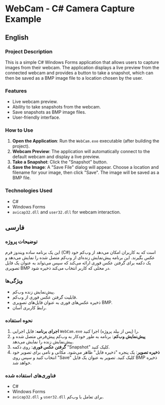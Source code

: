 # WebCam - C# Camera Capture Example

## English

### Project Description
This is a simple C# Windows Forms application that allows users to capture images from their webcam. The application displays a live preview from the connected webcam and provides a button to take a snapshot, which can then be saved as a BMP image file to a location chosen by the user.

### Features
*   Live webcam preview.
*   Ability to take snapshots from the webcam.
*   Save snapshots as BMP image files.
*   User-friendly interface.

### How to Use
1.  **Open the Application**: Run the `WebCam.exe` executable (after building the project).
2.  **Webcam Preview**: The application will automatically connect to the default webcam and display a live preview.
3.  **Take a Snapshot**: Click the "Snapshot" button.
4.  **Save the Image**: A "Save File" dialog will appear. Choose a location and filename for your image, then click "Save". The image will be saved as a BMP file.

### Technologies Used
*   C#
*   Windows Forms
*   `avicap32.dll` and `user32.dll` for webcam interaction.

## فارسی

### توضیحات پروژه
این یک برنامه ساده ویندوز فرم (C#) است که به کاربران امکان می‌دهد از وب‌کم خود عکس بگیرند. این برنامه پیش‌نمایش زنده‌ای از وب‌کم متصل شده را نمایش می‌دهد و یک دکمه برای گرفتن عکس فوری ارائه می‌کند که سپس می‌تواند به عنوان یک فایل تصویری BMP در محلی که کاربر انتخاب می‌کند ذخیره شود.

### ویژگی‌ها
*   پیش‌نمایش زنده وب‌کم.
*   قابلیت گرفتن عکس فوری از وب‌کم.
*   ذخیره عکس‌های فوری به عنوان فایل‌های تصویری BMP.
*   رابط کاربری آسان.

### نحوه استفاده
1.  **اجرای برنامه**: فایل اجرایی `WebCam.exe` را (پس از بیلد پروژه) اجرا کنید.
2.  **پیش‌نمایش وب‌کم**: برنامه به طور خودکار به وب‌کم پیش‌فرض متصل شده و پیش‌نمایش زنده را نمایش می‌دهد.
3.  **گرفتن عکس فوری**: روی دکمه "Snapshot" کلیک کنید.
4.  **ذخیره تصویر**: یک پنجره "ذخیره فایل" ظاهر می‌شود. مکانی و نامی برای تصویر خود انتخاب کنید و سپس روی "Save" کلیک کنید. تصویر به عنوان یک فایل BMP ذخیره خواهد شد.

### فناوری‌های استفاده شده
*   C#
*   Windows Forms
*   `avicap32.dll` و `user32.dll` برای تعامل با وب‌کم.
